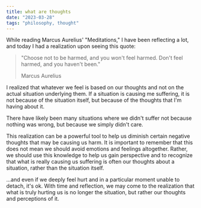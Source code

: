 ```yaml
---
title: what are thoughts
date: "2023-03-28"
tags: "philosophy, thought"
---
```


While reading Marcus Aurelius' "Meditations," I have been reflecting a lot, and today I had a realization upon seeing this quote:

> "Choose not to be harmed, and you won't feel harmed. Don't feel harmed, and you haven't been."
>
> Marcus Aurelius

I realized that whatever we feel is based on our thoughts and not on the actual situation underlying them. If a situation is causing me suffering, it is not because of the situation itself, but because of the thoughts that I'm having about it.

There have likely been many situations where we didn't suffer not because nothing was wrong, but because we simply didn't care.

This realization can be a powerful tool to help us diminish certain negative thoughts that may be causing us harm. It is important to remember that this does not mean we should avoid emotions and feelings altogether. Rather, we should use this knowledge to help us gain perspective and to recognize that what is really causing us suffering is often our thoughts about a situation, rather than the situation itself.

...and even if we deeply feel hurt and in a particular moment unable to detach, it's ok. With time and reflection, we may come to the realization that what is truly hurting us is no longer the situation, but rather our thoughts and perceptions of it.
